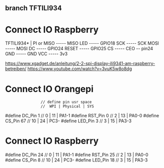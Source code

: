 ## branch TFTILI934

# Connect IO Raspberry

TFTILI934*  |   PI or
    MISO  ----- MISO
    LED   ----- GPIO18
    SCK   ----- SCK
    MOSI  ----- MOSI
    DC    ----- GPIO24
    RESET ----- GPIO25
    CS    ----- CEO -- pin24
    GND   ----- GND
    VCC   ----- 3v3

https://www.xgadget.de/anleitung/2-2-spi-display-ili9341-am-raspberry-betreiben/
https://www.youtube.com/watch?v=3vuK5w8o8dg
## 
# Connect IO Orangepi

                    // define pin usr space
                    //  WPI | Physical | SYS
#define DC_Pin   1  //  0   |   11     | PA1-1
#define RST_Pin  0  //  2   |   13     | PA0-0
#define CS_Pin  67  // 10   |   24     | PC3-
#define LED_Pin  3  //  3   |   15     | PA3-3
# Connect IO Raspberry 
#define DC_Pin   24  //  0   |   11     | PA1-1
#define RST_Pin  25  //  2   |   13     | PA0-0
#define CS_Pin   8   // 10    |   24    | PC3-
#define LED_Pin  18  //  3   |   15     | PA3-3
